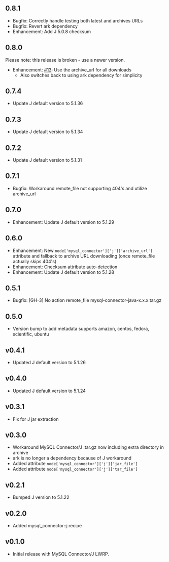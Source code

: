## 0.8.1

* Bugfix: Correctly handle testing both latest and archives URLs
* Bugfix: Revert ark dependency
* Enhancement: Add J 5.0.8 checksum

## 0.8.0

Please note: this release is broken - use a newer version.

* Enhancement: [#13][]: Use the archive_url for all downloads
  * Also switches back to using ark dependency for simplicity

## 0.7.4

* Update J default version to 5.1.36

## 0.7.3

* Update J default version to 5.1.34

## 0.7.2

* Update J default version to 5.1.31

## 0.7.1

* Bugfix: Workaround remote_file not supporting 404's and utilize archive_url

## 0.7.0

* Enhancement: Update J default version to 5.1.29

## 0.6.0

* Enhancement: New `node['mysql_connector']['j']['archive_url']` attribute and fallback to archive URL downloading (once remote_file actually skips 404's)
* Enhancement: Checksum attribute auto-detection
* Enhancement: Update J default version to 5.1.28

## 0.5.1

* Bugfix: [GH-3] No action remote_file mysql-connector-java-x.x.x.tar.gz

## 0.5.0

* Version bump to add metadata supports amazon, centos, fedora, scientific, ubuntu

## v0.4.1

* Updated J default version to 5.1.26

## v0.4.0

* Updated J default version to 5.1.24

## v0.3.1

* Fix for J jar extraction

## v0.3.0

* Workaround MySQL Connector/J .tar.gz now including extra directory in archive
* ark is no longer a dependency because of J workaround
* Added attribute `node['mysql_connector']['j']['jar_file']`
* Added attribute `node['mysql_connector']['j']['tar_file']`

## v0.2.1

* Bumped J version to 5.1.22

## v0.2.0

* Added mysql_connector::j recipe

## v0.1.0

* Initial release with MySQL Connector/J LWRP.

[#13]: https://github.com/bflad/chef-mysql_connector/issues/13
